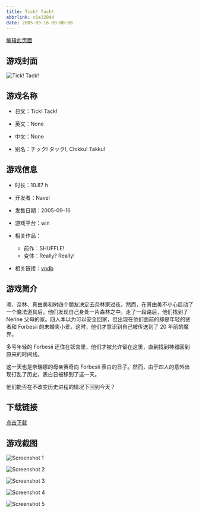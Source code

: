 ```yaml
---
title: Tick! Tack!
abbrlink: c6e32844
date: 2005-09-16 00:00:00
---
```

[编辑此页面](https://github.com/ACG-3/ADV3-source/blob/main/source/_posts/games/Really%20Really%21.md)

## 游戏封面

![Tick! Tack!](https%3A//pan.timero.xyz/onedrive/img_lib_001/Really%20Really%21_cover.avif)


## 游戏名称

- 日文：Tick! Tack!
- 英文：None
- 中文：None

- 别名：チック! タック!, Chikku! Takku!


## 游戏信息

- 时长：10.87 h
- 开发者：Navel
- 发售日期：2005-09-16
- 游戏平台：win
- 相关作品：
   - 前作：SHUFFLE!
   - 变体：Really? Really!

- 相关链接：[vndb](https://vndb.org/v201)


## 游戏简介

凛、奈林、真由美和树四个朋友决定去奈林家过夜。然而，在真由美不小心启动了一个魔法道具后，他们发现自己身处一片森林之中。走了一段路后，他们找到了 Nerine 父母的家。四人本以为可以安全回家，但出现在他们面前的却是年轻的贤者和 Forbesii 的未婚夫小爱。这时，他们才意识到自己被传送到了 20 年前的魔界。

多亏年轻的 Forbesii 还住在妖宫里，他们才被允许留在这里，直到找到神器回到原来的时间线。

这一天也是奈瑞娜的母亲赛奇向 Forbesii 表白的日子。然而，由于四人的意外出现打乱了历史，表白日被移到了这一天。

他们能否在不改变历史进程的情况下回到今天？




## 下载链接

[点击下载](https://pan.timero.xyz/onedrive/adv_lib_001/Really%20Really%21)


## 游戏截图


![Screenshot 1](https%3A//pan.timero.xyz/onedrive/img_lib_001/Really%20Really%21_Screenshot_1.avif)

![Screenshot 2](https%3A//pan.timero.xyz/onedrive/img_lib_001/Really%20Really%21_Screenshot_2.avif)

![Screenshot 3](https%3A//pan.timero.xyz/onedrive/img_lib_001/Really%20Really%21_Screenshot_3.avif)

![Screenshot 4](https%3A//pan.timero.xyz/onedrive/img_lib_001/Really%20Really%21_Screenshot_4.avif)

![Screenshot 5](https%3A//pan.timero.xyz/onedrive/img_lib_001/Really%20Really%21_Screenshot_5.avif)

